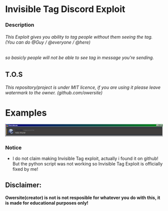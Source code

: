 # Invisible Tag Discord Exploit
### Description
###### This Exploit gives you ability to tag people without them seeing the tag. (You can do @Guy / @everyone / @here)
###### so basicly people will not be able to see tag in message you're sending.

## T.O.S
###### This repository/project is under MIT licence, if you are using it please leave watermark to the owner. (github.com/owersite)

# Examples
![Example](example.png)

### Notice
- I do not claim making Invisible Tag exploit, actually i found it on github! But the python script was not working so
Invisible Tag Exploit is officially fixed by me!



## Disclaimer:
#### Owersite(creator) is not is not resposible for whatever you do with this, it is made for educational purposes only!
